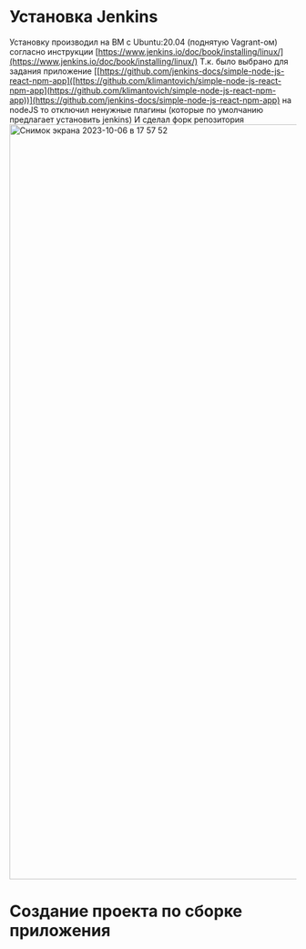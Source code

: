 # Установка Jenkins
Установку производил на ВМ с Ubuntu:20.04 (поднятую Vagrant-ом) согласно инструкции [https://www.jenkins.io/doc/book/installing/linux/](https://www.jenkins.io/doc/book/installing/linux/)
Т.к. было выбрано для задания приложение [[https://github.com/jenkins-docs/simple-node-js-react-npm-app]([https://github.com/klimantovich/simple-node-js-react-npm-app](https://github.com/klimantovich/simple-node-js-react-npm-app))](https://github.com/jenkins-docs/simple-node-js-react-npm-app) на nodeJS
то отключил ненужные плагины (которые по умолчанию предлагает установить jenkins)
И сделал форк репозитория 
<img width="1325" alt="Снимок экрана 2023-10-06 в 17 57 52" src="https://github.com/klimantovich/hometasks-devops/assets/91698270/b1e61fcc-f17f-483f-b05a-b3eb0109d402">

# Создание проекта по сборке приложения

